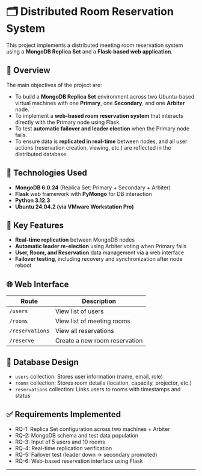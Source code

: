 # 🗂️ Distributed Room Reservation System

This project implements a distributed meeting room reservation system using a **MongoDB Replica Set** and a **Flask-based web application**.

## 📌 Overview

The main objectives of the project are:

- To build a **MongoDB Replica Set** environment across two Ubuntu-based virtual machines with one **Primary**, one **Secondary**, and one **Arbiter** node.
- To implement a **web-based room reservation system** that interacts directly with the Primary node using Flask.
- To test **automatic failover and leader election** when the Primary node fails.
- To ensure data is **replicated in real-time** between nodes, and all user actions (reservation creation, viewing, etc.) are reflected in the distributed database.

## 🔧 Technologies Used

- **MongoDB 6.0.24** (Replica Set: Primary + Secondary + Arbiter)
- **Flask** web framework with **PyMongo** for DB interaction
- **Python 3.12.3**
- **Ubuntu 24.04.2 (via VMware Workstation Pro)**

## 🧪 Key Features

- **Real-time replication** between MongoDB nodes
- **Automatic leader re-election** using Arbiter voting when Primary fails
- **User, Room, and Reservation** data management via a web interface
- **Failover testing**, including recovery and synchronization after node reboot

## 🌐 Web Interface

| Route         | Description                              |
|---------------|------------------------------------------|
| `/users`      | View list of users                       |
| `/rooms`      | View list of meeting rooms               |
| `/reservations` | View all reservations                   |
| `/reserve`    | Create a new room reservation            |

## 📁 Database Design

- `users` collection: Stores user information (name, email, role)
- `rooms` collection: Stores room details (location, capacity, projector, etc.)
- `reservations` collection: Links users to rooms with timestamps and status

## ✅ Requirements Implemented

- RQ-1: Replica Set configuration across two machines + Arbiter
- RQ-2: MongoDB schema and test data population
- RQ-3: Input of 5 users and 10 rooms
- RQ-4: Real-time replication verification
- RQ-5: Failover test (leader down → secondary promoted)
- RQ-6: Web-based reservation interface using Flask

---


